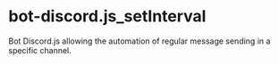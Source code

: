 # bot-discord.js_setInterval
Bot Discord.js allowing the automation of regular message sending in a specific channel.
